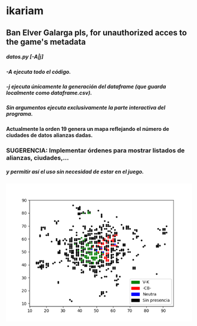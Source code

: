 # ikariam

## Ban Elver Galarga pls, for unauthorized acces to the game's metadata

##### datos.py [-A|j]
#####  -A ejecuta todo el código.
#####  -j ejecuta únicamente la generación del dataframe (que guarda localmente como dataframe.csv).
#####  Sin argumentos ejecuta exclusivamente la parte interactiva del programa.


#### Actualmente la orden 19 genera un mapa reflejando el número de ciudades de datos alianzas dadas.

### **SUGERENCIA**: Implementar órdenes para mostrar listados de alianzas, ciudades,...
#####         y permitir así el uso sin necesidad de estar en el juego.

![alt text](map.png "Map")
